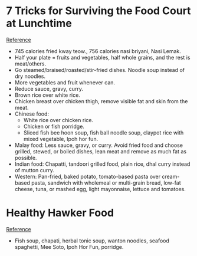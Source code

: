 # 7 Tricks for Surviving the Food Court at Lunchtime
[Reference](https://www.healthhub.sg/live-healthy/761/7-tricks-for-surviving-the-food-court-at-lunchtime)

- 745 calories fried kway teow., 756 calories nasi briyani, Nasi Lemak.
- Half your plate = fruits and vegetables, half whole grains, and the rest is meat/others.
- Go steamed/braised/roasted/stir-fried dishes.
Noodle soup instead of dry noodles.
- More vegetables and fruit whenever can.
- Reduce sauce, gravy, curry.
- Brown rice over white rice.
- Chicken breast over chicken thigh, remove visible fat and skin from the meat.
- Chinese food:
  - White rice over chicken rice.
  - Chicken or fish porridge.
  - Sliced fish bee hoon soup, fish ball noodle soup, claypot rice with mixed vegetable, Ipoh hor fun.
- Malay food: Less sauce, gravy, or curry. Avoid fried food and choose grilled, stewed, or boiled dishes, lean meat and remove as much fat as possible.
- Indian food: Chapatti, tandoori grilled food, plain rice, dhal curry instead of mutton curry.
- Western: Pan-fried, baked potato, tomato-based pasta over cream-based pasta, sandwich with wholemeal or multi-grain bread, low-fat cheese, tuna, or mashed egg, light mayonnaise, lettuce and tomatoes.

# Healthy Hawker Food
[Reference](https://www.healthhub.sg/live-healthy/24/healthyhawkerfood)

- Fish soup, chapati, herbal tonic soup, wanton noodles, seafood spaghetti, Mee Soto, Ipoh Hor Fun, porridge.
